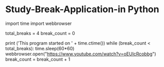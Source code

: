 # Study-Break-Application-in Python
import time
import webbrowser

total_breaks = 4
break_count = 0

print ('This program started on ' + time.ctime())
while (break_count < total_breaks):
    time.sleep(60*60)
    webbrowser.open("https://www.youtube.com/watch?v=oEUIcRcobbg")
    break_count = break_count + 1

